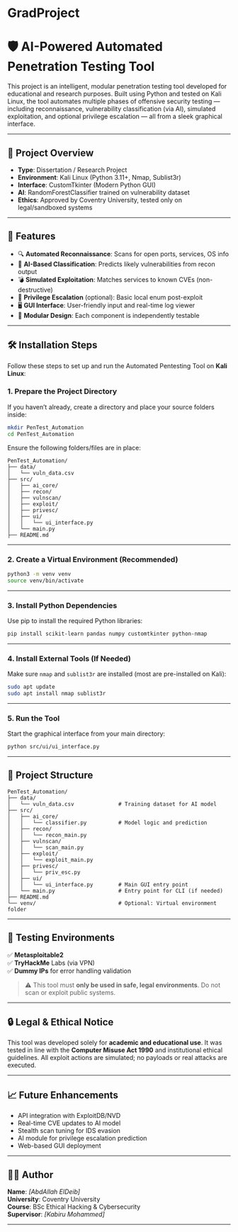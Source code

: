 # GradProject

# 🛡️ AI-Powered Automated Penetration Testing Tool

This project is an intelligent, modular penetration testing tool developed for educational and research purposes. Built using Python and tested on Kali Linux, the tool automates multiple phases of offensive security testing — including reconnaissance, vulnerability classification (via AI), simulated exploitation, and optional privilege escalation — all from a sleek graphical interface.

---

## 📌 Project Overview

- **Type**: Dissertation / Research Project  
- **Environment**: Kali Linux (Python 3.11+, Nmap, Sublist3r)  
- **Interface**: CustomTkinter (Modern Python GUI)  
- **AI**: RandomForestClassifier trained on vulnerability dataset  
- **Ethics**: Approved by Coventry University, tested only on legal/sandboxed systems  

---

## 🧠 Features

- 🔍 **Automated Reconnaissance**: Scans for open ports, services, OS info  
- 🧠 **AI-Based Classification**: Predicts likely vulnerabilities from recon output  
- 💣 **Simulated Exploitation**: Matches services to known CVEs (non-destructive)  
- 🔐 **Privilege Escalation** (optional): Basic local enum post-exploit  
- 🖥️ **GUI Interface**: User-friendly input and real-time log viewer  
- 📁 **Modular Design**: Each component is independently testable

---

## 🛠️ Installation Steps

Follow these steps to set up and run the Automated Pentesting Tool on **Kali Linux**:

### 1. Prepare the Project Directory

If you haven’t already, create a directory and place your source folders inside:

```bash
mkdir PenTest_Automation
cd PenTest_Automation
```

Ensure the following folders/files are in place:

```
PenTest_Automation/
├── data/
│   └── vuln_data.csv
├── src/
│   ├── ai_core/
│   ├── recon/
│   ├── vulnscan/
│   ├── exploit/
│   ├── privesc/
│   ├── ui/
│   │   └── ui_interface.py
│   └── main.py
├── README.md
```

---

### 2. Create a Virtual Environment (Recommended)

```bash
python3 -m venv venv
source venv/bin/activate
```

---

### 3. Install Python Dependencies

Use pip to install the required Python libraries:

```bash
pip install scikit-learn pandas numpy customtkinter python-nmap
```

---

### 4. Install External Tools (If Needed)

Make sure `nmap` and `sublist3r` are installed (most are pre-installed on Kali):

```bash
sudo apt update
sudo apt install nmap sublist3r
```

---

### 5. Run the Tool

Start the graphical interface from your main directory:

```bash
python src/ui/ui_interface.py
```

---

## 📂 Project Structure

```
PenTest_Automation/
├── data/
│   └── vuln_data.csv              # Training dataset for AI model
├── src/
│   ├── ai_core/
│   │   └── classifier.py          # Model logic and prediction
│   ├── recon/
│   │   └── recon_main.py
│   ├── vulnscan/
│   │   └── scan_main.py
│   ├── exploit/
│   │   └── exploit_main.py
│   ├── privesc/
│   │   └── priv_esc.py
│   ├── ui/
│   │   └── ui_interface.py        # Main GUI entry point
│   └── main.py                    # Entry point for CLI (if needed)
├── README.md
└── venv/                          # Optional: Virtual environment folder

```

---

## 🧪 Testing Environments

✅ **Metasploitable2**  
✅ **TryHackMe** Labs (via VPN)  
✅ **Dummy IPs** for error handling validation  

> ⚠️ This tool must **only be used in safe, legal environments**. Do not scan or exploit public systems.

---

## 🔒 Legal & Ethical Notice

This tool was developed solely for **academic and educational use**. It was tested in line with the **Computer Misuse Act 1990** and institutional ethical guidelines. All exploit actions are simulated; no payloads or real attacks are executed.

---

## 📈 Future Enhancements

- API integration with ExploitDB/NVD
- Real-time CVE updates to AI model
- Stealth scan tuning for IDS evasion
- AI module for privilege escalation prediction
- Web-based GUI deployment

---

## 👨‍🎓 Author

**Name**: _[AbdAllah ElDeib]_  
**University**: Coventry University  
**Course**: BSc Ethical Hacking & Cybersecurity  
**Supervisor**: _[Kabiru Mohammed]_

---


